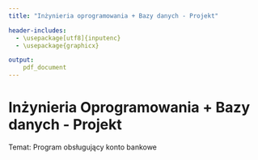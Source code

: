 ```yaml
---
title: "Inżynieria oprogramowania + Bazy danych - Projekt"

header-includes:
  - \usepackage[utf8]{inputenc}
  - \usepackage{graphicx}

output:
    pdf_document
---
```


# Inżynieria Oprogramowania + Bazy danych - Projekt
Temat: Program obsługujący konto bankowe
